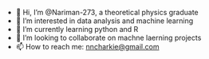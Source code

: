 - 👋 Hi, I’m @Nariman-273, a theoretical physics graduate
- 👀 I’m interested in data analysis and machine learning
- 🌱 I’m currently learning python and R 
- 💞️ I’m looking to collaborate on machne laerning projects
- 📫 How to reach me: nncharkie@gmail.com

<!---
Nariman-273/Nariman-273 is a ✨ special ✨ repository because its `README.md` (this file) appears on your GitHub profile.
You can click the Preview link to take a look at your changes.
--->
